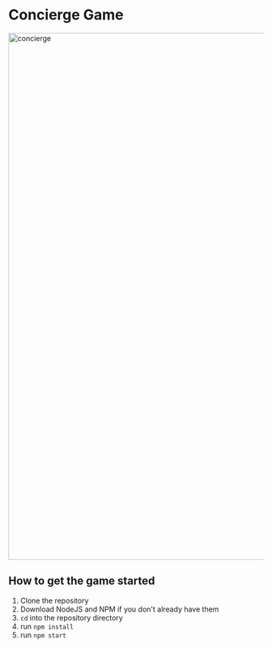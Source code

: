 # Concierge Game

<img width="1042" alt="concierge" src="https://github.com/ShiJbey/concierge-game/assets/11076525/2fc9f9a7-9074-477a-97df-da1fa6efd30e">

## How to get the game started

1. Clone the repository
2. Download NodeJS and NPM if you don't already have them
3. `cd` into the repository directory
4. run `npm install`
5. run `npm start`
